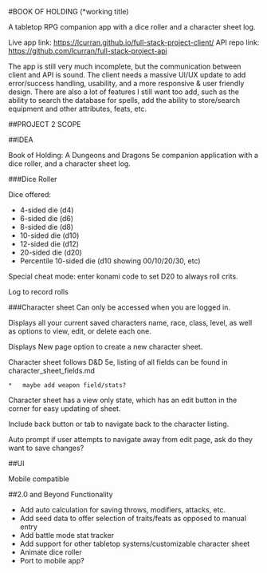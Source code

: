 #BOOK OF HOLDING (*working title)

A tabletop RPG companion app with a dice roller and a character sheet log.

Live app link: https://lcurran.github.io/full-stack-project-client/
API repo link: https://github.com/lcurran/full-stack-project-api

The app is still very much incomplete, but the communication between client and
API is sound.  The client needs a massive UI/UX update to add error/success handling,
usability, and a more responsive &amp; user friendly design.  There are also a
lot of features I still want too add, such as the ability to search the database
for spells, add the ability to store/search equipment and other attributes,
feats, etc.

##PROJECT 2 SCOPE

##IDEA

Book of Holding: A Dungeons and Dragons 5e companion application with a dice
roller, and a character sheet log.

###Dice Roller

Dice offered:

*   4-sided die (d4)
*   6-sided die (d6)
*   8-sided die (d8)
*   10-sided die (d10)
*   12-sided die (d12)
*   20-sided die (d20)
*   Percentile 10-sided die (d10 showing 00/10/20/30, etc)

Special cheat mode: enter konami code to set D20 to always roll crits.

Log to record rolls

###Character sheet
Can only be accessed when you are logged in.

Displays all your current saved characters name, race, class, level, as well as
options to view, edit, or delete each one.

Displays New page option to create a new character sheet.

Character sheet follows D&amp;D 5e, listing of all fields can be found in
character_sheet_fields.md

    *   maybe add weapon field/stats?

Character sheet has a view only state, which has an edit button in the corner
for easy updating of sheet.

Include back button or tab to navigate back to the character listing.

Auto prompt if user attempts to navigate away from edit page, ask do they want
to save changes?

##UI

Mobile compatible

##2.0 and Beyond Functionality

*   Add auto calculation for saving throws, modifiers, attacks, etc.
*   Add seed data to offer selection of traits/feats as opposed to manual entry
*   Add battle mode stat tracker
*   Add support for other tabletop systems/customizable character sheet
*   Animate dice roller
*   Port to mobile app?
